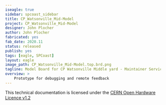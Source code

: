 ```yaml
---
iseagle: true
sidebar: spcoast_sidebar
title: CP_Watsonville_Mid-Model
project: CP_Watsonville_Mid-Model
designer: John Plocher
author: John Plocher
fabricated: yes
fab_date: 2020.11
status: released
publish: yes
tags: [eagle, SPCoast]
layout: eagle
image_path: CP_Watsonville_Mid-Model.top.brd.png
tagline: Model Board for CP Watsonville Middle yard - Maintainer Service Panel
overview: >
    Prototype for debugging and remote feedback
---
```



This technical documentation is licensed under the [CERN Open Hardware Licence v1.2](http://www.ohwr.org/attachments/2388/cern_ohl_v_1_2.txt)
